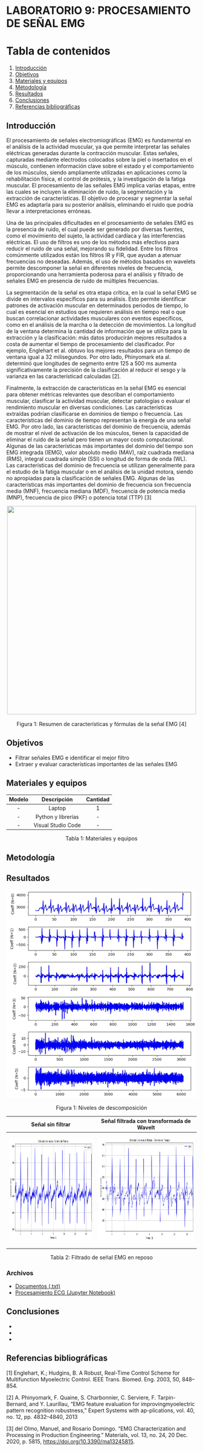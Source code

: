 # **LABORATORIO 9: PROCESAMIENTO DE SEÑAL EMG**
# **Tabla de contenidos**

1. [Introducción](#id1)
2. [Objetivos](#id2)
3. [Materiales y equipos](#id3)
4. [Métodología](#id4)
5. [Resultados](#id5)
6. [Conclusiones](#id6)
7. [Referencias bibliográficas](#id7)

## **Introducción** <a name="id1"></a>
El procesamiento de señales electromiográficas (EMG) es fundamental en el análisis de la actividad muscular, ya que permite interpretar las señales eléctricas generadas durante la contracción muscular. Estas señales, capturadas mediante electrodos colocados sobre la piel o insertados en el músculo, contienen información clave sobre el estado y el comportamiento de los músculos, siendo ampliamente utilizadas en aplicaciones como la rehabilitación física, el control de prótesis, y la investigación de la fatiga muscular. El procesamiento de las señales EMG implica varias etapas, entre las cuales se incluyen la eliminación de ruido, la segmentación y la extracción de características. El objetivo de procesar y segmentar la señal EMG es adaptarla para su posterior análisis, eliminando el ruido que podría llevar a interpretaciones erróneas.

Una de las principales dificultades en el procesamiento de señales EMG es la presencia de ruido, el cual puede ser generado por diversas fuentes, como el movimiento del sujeto, la actividad cardíaca y las interferencias eléctricas. El uso de filtros es uno de los métodos más efectivos para reducir el ruido de una señal, mejorando su fidelidad. Entre los filtros comúnmente utilizados están los filtros IR y FIR, que ayudan a atenuar frecuencias no deseadas. Además, el uso de métodos basados en wavelets permite descomponer la señal en diferentes niveles de frecuencia, proporcionando una herramienta poderosa para el análisis y filtrado de señales EMG en presencia de ruido de múltiples frecuencias.

La segmentación de la señal es otra etapa crítica, en la cual la señal EMG se divide en intervalos específicos para su análisis. Esto permite identificar patrones de activación muscular en determinados periodos de tiempo, lo cual es esencial en estudios que requieren análisis en tiempo real o que buscan correlacionar actividades musculares con eventos específicos, como en el análisis de la marcha o la detección de movimientos. La longitud de la ventana determina la cantidad de información que se utiliza para la extracción y la clasificación: más datos producirán mejores resultados a costa de aumentar el tiempo de procesamiento del clasificador. Por ejemplo, Englehart et al. obtuvo los mejores resultados para un tiempo de ventana igual a 32 milisegundos. Por otro lado, Phinyomark eta al. determinó que longitudes de segmento entre 125 a 500 ms aumenta significativamente la precisión de la clasificación al reducir el sesgo y la varianza en las característicad calculadas [2].

Finalmente, la extracción de características en la señal EMG es esencial para obtener métricas relevantes que describan el comportamiento muscular, clasificar la actividad muscular, detectar patologías o evaluar el rendimiento muscular en diversas condiciones. Las características extraídas podrían clasificarse en dominios de tiempo o frecuencia. Las características del dominio de tiempo representan la energía de una señal EMG. Por otro lado, las características del dominio de frecuencia, además de mostrar el nivel de activación de los músculos, tienen la capacidad de eliminar el ruido de la señal pero tienen un mayor costo computacional. Algunas de las características más importantes del dominio del tiempo son EMG integrada (IEMG), valor absoluto medio (MAV), raíz cuadrada mediana (RMS), integral cuadrada simple (SSI) o longitud de forma de onda (WL). Las características del dominio de frecuencia se utilizan generalmente para el estudio de la fatiga muscular o en el análisis de la unidad motora, siendo no apropiadas para la clasificación de señales EMG. Algunas de las características más importantes del dominio de frecuencia son frecuencia media (MNF), frecuencia mediana (MDF), frecuencia de potencia media (MNP), frecuencia de pico (PKF) o potencia total (TTP) [3]

<p align="justify">
<p align="center"><img src="../../../Otros/Archivos_varios/Lab09_ProcesamientoEMG/Tabla_características.png" width="500" height="550"></p>
<div align="center">Figura 1: Resumen de características y fórmulas de la señal EMG [4]</i></div>
</p>
  
## **Objetivos** <a name="id2"></a>
* Filtrar señales EMG e identificar el mejor filtro
* Extraer y evaluar características importantes de las señales EMG

## **Materiales y equipos** <a name="id3"></a>
<div align="center">
   
|  **Modelo**  | **Descripción** | **Cantidad** |
|:------------:|:---------------:|:------------:|
|       -      |      Laptop     |       1      |
| - |   Python y librerías  |       -      |
| - |   Visual Studio Code  |       -      |
<div align="center"> Tabla 1: Materiales y equipos</i></div>

</div>

## **Metodología** <a name="id4"></a>


## **Resultados** <a name="id5"></a>

<p align="justify">
<p align="center"><img src="../../../Otros/Archivos_varios/Lab8_Wavelet/ECG1_level.jpg" width="500" height="550"></p>
<div align="center">Figura 1: Niveles de descomposición</i></div>
</p>
  
<div align="center">
   
|  **Señal sin filtrar**  | **Señal filtrada con transformada de Wavelt** |
|:------------:|:---------------:|
|<p align="center"><img src="../../../Otros/Archivos_varios/Lab8_Wavelet/ECG1_raw.jpg" width="500" height="270"></p>|<p align="center"><img src="../../../Otros/Archivos_varios/Lab8_Wavelet/ECG1_wave.jpg" width="500" height="270"></p>| 
<div align="center"> Tabla 2: Filtrado de señal EMG en reposo</i></div>

</div>  

### **Archivos** 
- [Documentos (.txt)](https://github.com/DianaCortezL/ISB-Grupo-5/tree/88e031b9ee680d6403ba408c9e73f99652f8cca3/Otros/Archivos%20varios)
- [Procesamiento ECG (Jupyter Notebook)](https://github.com/DianaCortezL/ISB-Grupo-5/blob/19ff03aa9ecb7bfd3b8092b4e4bf92c544287deb/ISB/Laboratorios/Lab08%20-%20Transformada%20de%20Wavelet/ECG/ECG_wavelet.ipynb)

## **Conclusiones** <a name="id6">
   - 
   - 
   - 

## **Referencias bibliográficas** <a name="id7"></a>
[1] Englehart, K.; Hudgins, B. A Robust, Real-Time Control Scheme for Multifunction Myoelectric Control. IEEE Trans. Biomed. Eng. 2003, 50, 848–854.

[2] A. Phinyomark, F. Quaine, S. Charbonnier, C. Serviere, F. Tarpin-Bernard, and Y. Laurillau, “EMG feature evaluation for improvingmyoelectric pattern recognition robustness,” Expert Systems with ap-plications, vol. 40, no. 12, pp. 4832–4840, 2013
 
[3] del Olmo, Manuel, and Rosario Domingo. “EMG Characterization and Processing in Production Engineering.” Materials, vol. 13, no. 24, 20 Dec. 2020, p. 5815, https://doi.org/10.3390/ma13245815.


